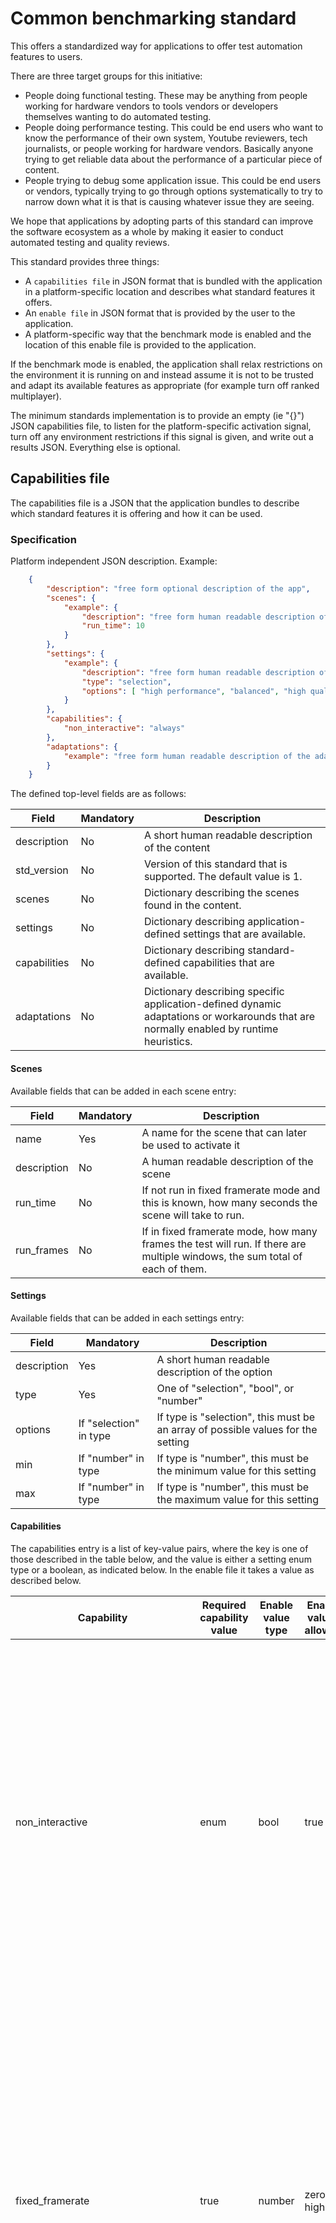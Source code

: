 # Common benchmarking standard

This offers a standardized way for applications to offer test automation features to users.

There are three target groups for this initiative:

* People doing functional testing. These may be anything from people working for hardware vendors to tools vendors or developers themselves wanting to do automated testing.
* People doing performance testing.  This could be end users who want to know the performance of their own system, Youtube reviewers, tech journalists, or people working for hardware vendors. Basically anyone trying to get reliable data about the performance of a particular piece of content.
* People trying to debug some application issue. This could be end users or vendors, typically trying to go through options systematically to try to narrow down what it is that is causing whatever issue they are seeing.

We hope that applications by adopting parts of this standard can improve the software ecosystem as a whole by making it easier to conduct automated testing and quality reviews.

This standard provides three things:

* A ```capabilities file``` in JSON format that is bundled with the application in a platform-specific location and describes what standard features it offers.
* An ```enable file``` in JSON format that is provided by the user to the application.
* A platform-specific way that the benchmark mode is enabled and the location of this enable file is provided to the application.

If the benchmark mode is enabled, the application shall relax restrictions on the environment it is running on and instead assume it is not to be trusted and adapt its available features as appropriate (for example turn off ranked multiplayer).

The minimum standards implementation is to provide an empty (ie "{}") JSON capabilities file, to listen for the platform-specific activation signal, turn off any environment restrictions if this signal is given, and write out a results JSON. Everything else is optional.

## Capabilities file

The capabilities file is a JSON that the application bundles to describe which standard features it is offering and how it can be used.

### Specification

Platform independent JSON description. Example:

```json
    {
        "description": "free form optional description of the app",
        "scenes": {
            "example": {
                "description": "free form human readable description of the scene",
                "run_time": 10
            }
        },
        "settings": {
            "example": {
                "description": "free form human readable description of the option",
                "type": "selection",
                "options": [ "high performance", "balanced", "high quality" ]
            }
        },
        "capabilities": {
            "non_interactive": "always"
        },
        "adaptations": {
            "example": "free form human readable description of the adaptation"
        }
    }
```

The defined top-level fields are as follows:

| Field | Mandatory | Description |
| ----- | --------- | ----------- |
| description | No | A short human readable description of the content |
| std_version | No | Version of this standard that is supported. The default value is 1. |
| scenes | No | Dictionary describing the scenes found in the content. |
| settings | No | Dictionary describing application-defined settings that are available. |
| capabilities | No | Dictionary describing standard-defined capabilities that are available. |
| adaptations | No | Dictionary describing specific application-defined dynamic adaptations or workarounds that are normally enabled by runtime heuristics. |

#### Scenes

Available fields that can be added in each scene entry:

| Field | Mandatory | Description |
| ----- | --------- | ----------- |
| name | Yes | A name for the scene that can later be used to activate it |
| description | No | A human readable description of the scene |
| run_time    | No  | If not run in fixed framerate mode and this is known, how many seconds the scene will take to run. |
| run_frames  | No  | If in fixed framerate mode, how many frames the test will run. If there are multiple windows, the sum total of each of them. |

#### Settings

Available fields that can be added in each settings entry:

| Field | Mandatory | Description |
| ----- | --------- | ----------- |
| description | Yes | A short human readable description of the option |
| type | Yes | One of "selection", "bool", or "number" |
| options | If "selection" in type | If type is "selection", this must be an array of possible values for the setting |
| min | If "number" in type | If type is "number", this must be the minimum value for this setting |
| max | If "number" in type | If type is "number", this must be the maximum value for this setting |

#### Capabilities

The capabilities entry is a list of key-value pairs, where the key is one of those described in the table below, and the value is either a setting enum type or a boolean, as indicated below. In the enable file it takes a value as described below.

|Capability | Required capability value | Enable value type | Enable values allowed | Description |
| --------- | ------------------------- | ----------------- | --------------------- | ----------- |
| non_interactive | enum | bool | true | The application is capable to run in fully non-interactive mode. If enabled, it must automatically run the selected scene (or some default scene if none given or scene selection not supported), and then if able to run it to completion, exit with a successful exit code. If it fails to complete the scene, it shall exit with a failure exit code. |
| fixed_framerate | true | number | zero or higher | The application is capable of running in a fixed framerate mode. This means that no matter the performance it will render the same content in the same number of frames every time. If the enable value is set to a non-zero value, this is the number of desired milliseconds of simulated rendering time between each frame. If zero, fixed framerate mode is disabled. |
| no_cpu-performance_adaptations | enum | bool | true | The application is capable of disabling dynamic runtime CPU adaptations to improve performance. This also include using settings that are adapted to application prior knowledge of the device performance and core pinning, but not sizing thread pools according to CPU core numbers. TBD: Split this up? |
| no_gpu_performance_adaptations | enum | bool | true | The application is capable of disabling dynamic runtime graphics adaptations to improve performance. This also include using settings that are adapted to application prior knowledge of the device performance. |
| no_vendor_performance_adaptations | enum | bool | true | The application is capable of disabling vendor specific adaptations to improve performance. If specific adaptations are exposed in the capabilities file and are enabled in the enable file, those adaptations should override changes made by this option. |
| no_vendor_workarounds	| enum | bool | true | The application is capable of disabling vendor specific bug workarounds that have been added to prevent rendering artifacts or crashes. If specific adaptations are exposed in the capabilities file and are enabled in the enable file, those adaptations should override changes made by this option. |
| no_os_workarounds | enum | bool | true | As above, but for workarounds that have been added to prevent rendering artifacts or crashes on specific versions of an operating or windowing system version system. |
| no_loading_screen | enum | bool | true | The application is capable of turning off any loading screen that is shown while the application is starting up or changing scenes. Instead, no new frames should be rendered. |
| visual_settings | true | number | zero or higher | The application is capable of tuning its rendering quality by giving it a 1-100 value, where 1 is lowest and 100 is highest. An enable value of zero means this capability is not to be used. |
| loops | true | number | zero or higher | The application is capable of running its scene in a loop with no or only a minimal scene loading between each loop iteration. The enable value gives the number of loops to be run, where zero means run in an infinite loop. This is useful in particular for measuring sustained performance, or measuring power, battery and temperature. |
| gpu_delay_reuse | enum | number | zero or higher | The application is capable of delaying the reuse of GPU resources. The enable value gives the number of frames that resources must not be reused for, or zero if this capability should not be enabled. |
| gpu_no_coherent | enum | bool | true | The application is capable of behaving as if no coherent memory exists, and must explicitly call the graphics API to flush any modified memory before it is to be used for rendering. This allows for instance gfxreconstruct to run in 'assisted' tracing mode instead of using guard pages which may speed up runtime performance while tracing or avoid issues with guard pages. |
| gpu_frame_deterministic | enum | true | true | Whether the application generates a deterministic final rendering output. |
| gpu_fully_deterministic | enum | true | true | Whether the application generates deterministic rendering outputs from every GPU compute or rendering step. |

### Adaptations

The adaptations entry is a list of key-value pairs, where the key is an application-defined name, and the value is a free-form description of what it does.

An adaptation is a behaviour that may be enabled by the application depending on runtime heuristics. The user may use the enable file to force this adaptation on or off, bypassing the runtime heuristics.

### Setting enum type

The setting enum type is a string with one of the values "always", "option", "opt-out", or "never". "Never" and "always" are informational, while "option" and "opt-out" means the default is on (optional) or off (opt-out) but can be changed.

## File locations

Describe where this file must be located for each platform. It needs to be predictable so that third-party applications or layers can locate them automatically.

### Linux - system package

If part of a packaged system installation where the binary executable goes into /usr/bin: Capability files should go into /usr/share/benchmarking/ and the name should be in the form

```
<binary name>.bench
```

eg if the binary you want to run is called 'vkcube', then its capability file should be '/usr/share/benchmarking/vkcube.bench'.

Reasoning: There is no precedent for putting non-executable files into /usr/bin on Linux.

### Linux - custom install

If the binary is not part of a system package installation, or its executable is not installed in /usr/bin, then its capability file shall have the same name as the executable with the extension '.bench' added, and it shall reside in the same path as the executable.

You **may** also add a symbolic link to it in $HOME/.local/share/benchmarking/ of the user doing the installation (if this directory does not exist, it should be created). The purpose of the symbolic link is to enable applications that want to discover benchmark-enabled apps on the system a way to do so. It makes more sense for applications with a more extensive support for this standard, supporting automation capabilities.

Example: If Hades is installed into /opt/hades with its executable in /opt/hades/bin/hades, then its capability file shall be /opt/hades/bin/hades.bench

Reasoning: While it may be tempting to attempt to replicate the logic of package system installs for other directories such as /opt and /usr/local, this would be hard without also mandating where apps can place their binaries, which is outside the scope of this standard. Therefore the only reliable location is next to the executable. This also neatly splits the responsibility for placing these files: Application developers and custom application installers (including 'make install') use this custom method, while package maintainers and packaging scripts use the system package method.

## Benchmark mode activation

Platform-specific manner in which the benchmarking mode is activated and a path to the JSON which tells the application how the user wants to use the benchmarking mode is given.

### Linux

To activate an enable file, set the environment variable BENCHMARKING_ENABLE_PATH to the full path of the enable file. Alternatively, you can set the environment variable BENCHMARKING_ENABLE_JSON to contain the JSON itself directly without using a file. This more direct approach can be useful for unit testing and more minimal use cases, but on some platforms the available space for environment values can be rather limited.

Setting both BENCHMARKING_ENABLE_PATH and BENCHMARKING_ENABLE_JSON should be considered an error, and the user should be warned and BENCHMARKING_ENABLE_JSON shall be ignored.

### Android

TBD For Android, we would require reading a adb setprop

## Enable file

The enable file is a JSON where the user describes how the benchmarking mode should be activated. It must only attempt to activate the features described in the application's capabilities file.

See the capabilities file description above for more information on possible values for fields that reference fields in the capabilities file.

Example:

```json
    {
        "target": "<name of app>",
        "scenes": [ "example" ],
        "results": "path/to/results/file",
        "intent": "showcase",
        "settings": {
                "example": "balanced"
            }
        },
        "capabilities": {
            "example": true
        },
        "workarounds": {
            "example": false
        }
    }
```

Description of the fields:

* "target": Must be the same string as the "name" field of the capabilities file. Use this to ensure that we are not acting on an enable signal meant for another application by accident. If the target does not match our name, no action described in the enable file shall be carried out, including not writing anything to the results file.
* "scenes": List of scenes to play
* "intent": Can be one of "showcase", "benchmark" and "testing". This may be used to set reasonable defaults for other values or application configurations.
* "results": Put any application specific results into this JSON file. It is described below. File should not exist on initiation of the run, and should be overwritten on success if it does
* "settings": As described above, settings that the application offers for modification and its new value.
* "capabilities": As described above, capabilities that the application offers and its new value.
* "workarounds": As described above, workarounds that the application allows the user to turn on or off and its new value.

## Results file JSON

Definition of a JSON format for application output, if any. Few mandatory fields, mostly just de-conflicting. The structure is based on existing results JSON files created by Kishonti benchmarks, and patrace, gfxreconstruct (?) and vktrace tools.

Example JSON:

```json
    {
        "workarounds": {
            "example": false
        },
        "app_version": "application version",
        "std_version": 1,
        "date": "ISO date string",
        "surface_width": 1280,
        "surface_height": 780,
        "enable_file": { ... },
        "platform_info": { ... },
        "run_info": { ... },
        "rendering_backend": "Vulkan",
        "results": [
            "fps": 100,
            "start_frame": 60,
            "end_frame": 6000,
            "start_time": 100023,
            "stop_time": 324000
            "scene": "my_scene_2000",
        ]
    }
```

Each field type:

| Field | Mandatory | Description |
| ----- | --------- | ----------- |
| workarounds | If 'workarounds' in capabilities | List of workarounds as defined in the capabilities file with their current value when the run was made |
| app_version | Yes | String describing the current application version |
| std_version | Yes | Float describing the current version of the standard supported by the application writing the results file |
| date | No | The current date in ISO format |
| surface_width | No ||
| surface_height | No ||
| enable_file | If enable file provided	| Verbatim copy of the provided enable file |
| platform_info | No | A free-form JSON dictionary where the application can put any information describing the current platform |
| run_info | No | A free-form JSON dictionary where the application can put any information describing the current run |
| results | On success | If the scene is looped, it may contain multiple entries. Otherwise it contains a single entry. See field descriptions below. Should not be present on error. |
| error	| On error | If the run failed, its value should be a free form string explaining the error. Should not be present on success. |
| init_time | No | The time in milliseconds since the system-defined Epoch that the application started initializing. |
| end_time | No | The time in milliseconds since Epoch that the application started terminating. |
| rendering_backend | No | If the application has multiple rendering backends, specify which one in this free form text field. |

Results fields:

| Field | Mandatory | Description |
| ----- | --------- | ----------- |
| frames | No | Frames generated while running the scene (if applicable) |
| time | Yes | Wall clock duration of the scene in milliseconds |
| scene | No | If there are different scenes, can specify the name of which one was run |
| start_marker | No | If the start point of the scene in the API command stream is marked, give name of the marker. For Vulkan, this would be VK_EXT_debug_utils. For GLES, this would be EXT_debug_marker. |
| stop_marker | No | As above, but for the stop point of the scene. |
| start_time | No | The time in milliseconds since Epoch that the scene started. |
| stop_time | No | As above, but when scene ended. If present, ```start_time``` must also be present, and (```stop_time``` - ```start_time```) must be equal to ```time```. |

## CMake integration

This is a way to do basic integration into a cmake setup:
* Add a directory ```benchmarking``` that contains .bench enable files.
* In CMakeLists.txt add a ```file(COPY ${PROJECT_SOURCE_DIR}/benchmarking/${ARGV0}.bench DESTINATION ${CMAKE_CURRENT_BINARY_DIR})``` for each relevant executable target where ${ARGV0} is the executable name
* As above, also add ```install(FILES ${PROJECT_SOURCE_DIR}/benchmarking/${ARGV0}.bench DESTINATION bin)``` in CMakeLists.txt for each executable target, assuming the target also installs into ```bin```

In order to add capability file symlinks during installation, also add:
```
set(SYMLINK_DIR "$ENV{HOME}/.local/share/benchmarking")
install(DIRECTORY DESTINATION "${SYMLINK_DIR}")
```
very early in the CMakeLists.txt and then for each executable target add:
```
install(CODE "execute_process(COMMAND ${CMAKE_COMMAND} -E create_symlink ${CMAKE_INSTALL_PREFIX}/bin/${ARGV0}.bench ${SYMLINK_DIR}/${ARGV0}.bench)")
```

If you want to enable automated testing with this standard into your CTest suite, you can do it in this way:

```
set(ENABLE_JSON "{\"target\": \"${ARGV0}\"}")
set_tests_properties(${ARGV0} ENVIRONMENT "BENCHMARKING_ENABLE_JSON=${ENABLE_JSON}")
```

## Examples

If you want to run an application in benchmarking mode on Linux, the simplest way is to use BENCHMARKING_ENABLE_JSON in this manner:

```
BENCHMARKING_ENABLE_JSON="{\"target\":\"vulkan_thread_1\"}" ./vulkan_thread_1
```

## Discussion

Q: Allow description of existing cmd line options, and map settings / capabilities entries to these?

Unfortunately there are too many different ways to specify and combine such options to be able to easily map them to our capabilities and settings.

Q: YAML instead of JSON?

Arguably looks much prettier, but every framework seems to have JSON support, while YAML is less common. Also YAML is more complex and may have security issues, where JSON is simpler by spec.

Q: Have app write out the capabilities file instead of bundling a JSON?

Having a separate capabilities file that needs to follow the executable is less than ideal. However, trying to provoke an export of the JSON from the app seems more difficult to do in a portable and reliable manner.

Q: The symbolic links to capabilities files will not work properly on multi-user systems.

A: Fixing this would require applications to install with root so that they can write to a world-readable location. That does not seem to be a good requirement to add. Having a world writable location for capabilities files on a multi-user system would be a security risk.

Q: Why delineate scenes in the command stream using debug markers instead of giving explicit frame numbers?

A: Once you start working with multiple windows or solutions like pbuffers or alternative presentation schemes, then frame counting is no longer clearly defined. Tools may also skip some frames during tracing, or count frame presentations not normally counted by the app.
